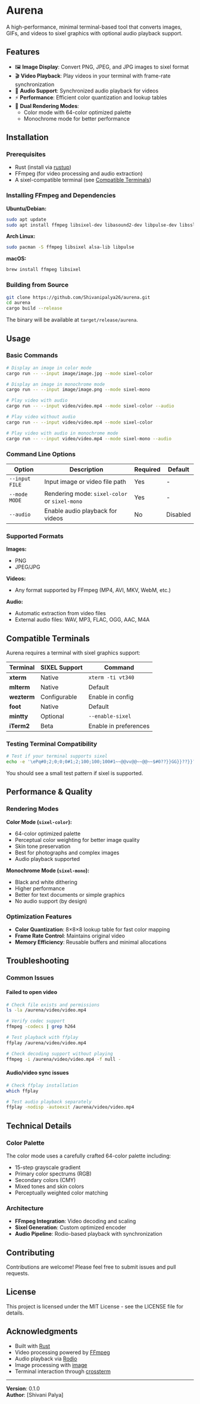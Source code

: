 # Aurena

A high-performance, minimal terminal-based tool that converts images, GIFs, and videos to sixel graphics with optional audio playback support.

## Features

- 🖼️ **Image Display**: Convert PNG, JPEG, and JPG images to sixel format
- 🎬 **Video Playback**: Play videos in your terminal with frame-rate synchronization
- 🎵 **Audio Support**: Synchronized audio playback for videos 
- ⚡ **Performance**: Efficient color quantization and lookup tables
- 🎨 **Dual Rendering Modes**: 
  - Color mode with 64-color optimized palette
  - Monochrome mode for better performance


## Installation

### Prerequisites

- Rust (install via [rustup](https://rustup.rs/))
- FFmpeg (for video processing and audio extraction)
- A sixel-compatible terminal (see [Compatible Terminals](#compatible-terminals))

### Installing FFmpeg and Dependencies

**Ubuntu/Debian:**
```bash
sudo apt update
sudo apt install ffmpeg libsixel-dev libasound2-dev libpulse-dev libssl-dev
```

**Arch Linux:**
```bash
sudo pacman -S ffmpeg libsixel alsa-lib libpulse
```

**macOS:**
```bash
brew install ffmpeg libsixel
```

### Building from Source

```bash
git clone https://github.com/Shivanipalya26/aurena.git
cd aurena
cargo build --release
```

The binary will be available at `target/release/aurena`.

## Usage

### Basic Commands

```bash
# Display an image in color mode
cargo run -- --input image/image.jpg --mode sixel-color

# Display an image in monochrome mode
cargo run -- --input image/image.png --mode sixel-mono

# Play video with audio
cargo run -- --input video/video.mp4 --mode sixel-color --audio

# Play video without audio
cargo run -- --input video/video.mp4 --mode sixel-color

# Play video with audio in monochrome mode
cargo run -- --input video/video.mp4 --mode sixel-mono --audio
```

### Command Line Options

| Option | Description | Required | Default |
|--------|-------------|----------|---------|
| `--input FILE` | Input image or video file path | Yes | - |
| `--mode MODE` | Rendering mode: `sixel-color` or `sixel-mono` | Yes | - |
| `--audio` | Enable audio playback for videos | No | Disabled |

### Supported Formats

**Images:**
- PNG
- JPEG/JPG

**Videos:**
- Any format supported by FFmpeg (MP4, AVI, MKV, WebM, etc.)

**Audio:**
- Automatic extraction from video files
- External audio files: WAV, MP3, FLAC, OGG, AAC, M4A

## Compatible Terminals

Aurena requires a terminal with sixel graphics support:

| Terminal | SIXEL Support | Command |
|----------|---------------|---------|
| **xterm** | Native | `xterm -ti vt340` |
| **mlterm** | Native | Default |
| **wezterm** | Configurable | Enable in config |
| **foot** | Native | Default |
| **mintty** | Optional | `--enable-sixel` |
| **iTerm2** | Beta | Enable in preferences |

### Testing Terminal Compatibility

```bash
# Test if your terminal supports sixel
echo -e '\ePq#0;2;0;0;0#1;2;100;100;100#1~~@@vv@@~~@@~~$#0??}}GG}}??}}??-\e\\'
```

You should see a small test pattern if sixel is supported.

## Performance & Quality

### Rendering Modes

**Color Mode (`sixel-color`):**
- 64-color optimized palette
- Perceptual color weighting for better image quality
- Skin tone preservation
- Best for photographs and complex images
- Audio playback supported

**Monochrome Mode (`sixel-mono`):**
- Black and white dithering
- Higher performance
- Better for text documents or simple graphics
- No audio support (by design)

### Optimization Features

- **Color Quantization**: 8×8×8 lookup table for fast color mapping
- **Frame Rate Control**: Maintains original video 
- **Memory Efficiency**: Reusable buffers and minimal allocations

## Troubleshooting

### Common Issues

#### Failed to open video
```bash
# Check file exists and permissions
ls -la /aurena/video/video.mp4

# Verify codec support
ffmpeg -codecs | grep h264

# Test playback with ffplay 
ffplay /aurena/video/video.mp4

# Check decoding support without playing
ffmpeg -i /aurena/video/video.mp4 -f null -
```

#### Audio/video sync issues
```bash
# Check ffplay installation
which ffplay

# Test audio playback separately
ffplay -nodisp -autoexit /aurena/video/video.mp4
```

## Technical Details

### Color Palette
The color mode uses a carefully crafted 64-color palette including:
- 15-step grayscale gradient
- Primary color spectrums (RGB)
- Secondary colors (CMY)
- Mixed tones and skin colors
- Perceptually weighted color matching

### Architecture
- **FFmpeg Integration**: Video decoding and scaling
- **Sixel Generation**: Custom optimized encoder
- **Audio Pipeline**: Rodio-based playback with synchronization

## Contributing

Contributions are welcome! Please feel free to submit issues and pull requests.

## License

This project is licensed under the MIT License - see the LICENSE file for details.

## Acknowledgments

- Built with [Rust](https://www.rust-lang.org/)
- Video processing powered by [FFmpeg](https://ffmpeg.org/)
- Audio playback via [Rodio](https://github.com/RustAudio/rodio)
- Image processing with [image](https://github.com/image-rs/image)
- Terminal interaction through [crossterm](https://github.com/crossterm-rs/crossterm)

---

**Version**: 0.1.0  
**Author**: [Shivani Palya]  